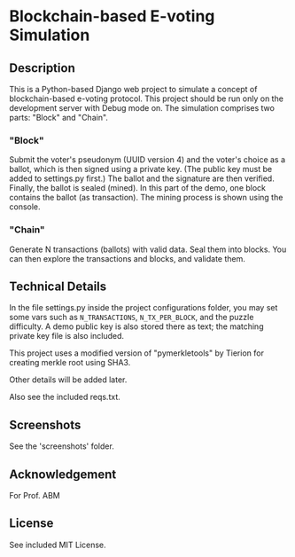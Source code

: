 # Blockchain-based E-voting Simulation

## Description

This is a Python-based Django web project to simulate a concept of blockchain-based e-voting protocol. This project should be run only on the development server with Debug mode on. The simulation comprises two parts: "Block" and "Chain".

### "Block"

Submit the voter's pseudonym (UUID version 4) and the voter's choice as a ballot, which is then signed using a private key. (The public key must be added to settings.py first.) The ballot and the signature are then verified. Finally, the ballot is sealed (mined). In this part of the demo, one block contains the ballot (as transaction). The mining process is shown using the console.

### "Chain"

Generate N transactions (ballots) with valid data. Seal them into blocks. You can then explore the transactions and blocks, and validate them.

## Technical Details

In the file settings.py inside the project configurations folder, you may set some vars such as `N_TRANSACTIONS`, `N_TX_PER_BLOCK`, and the puzzle difficulty. A demo public key is also stored there as text; the matching private key file is also included.

This project uses a modified version of "pymerkletools" by Tierion for creating merkle root using SHA3.

Other details will be added later.

Also see the included reqs.txt.

## Screenshots

See the 'screenshots' folder.

## Acknowledgement

For Prof. ABM

## License

See included MIT License.